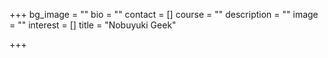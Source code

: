 +++
bg_image = ""
bio = ""
contact = []
course = ""
description = ""
image = ""
interest = []
title = "Nobuyuki Geek"

+++
